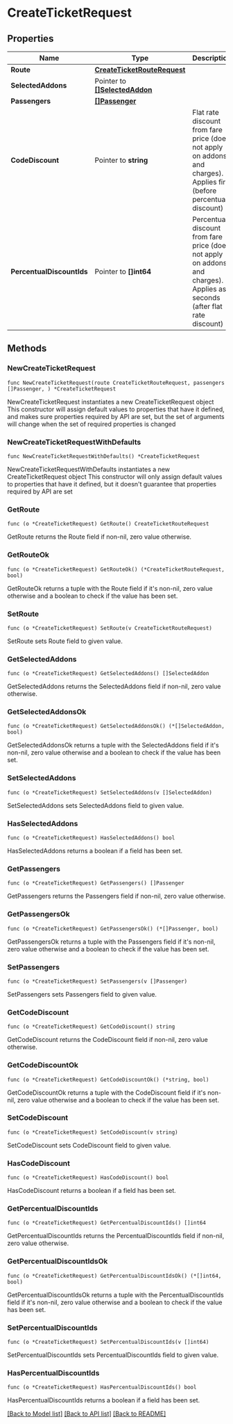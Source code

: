 # CreateTicketRequest

## Properties

Name | Type | Description | Notes
------------ | ------------- | ------------- | -------------
**Route** | [**CreateTicketRouteRequest**](CreateTicketRouteRequest.md) |  | 
**SelectedAddons** | Pointer to [**[]SelectedAddon**](SelectedAddon.md) |  | [optional] 
**Passengers** | [**[]Passenger**](Passenger.md) |  | 
**CodeDiscount** | Pointer to **string** | Flat rate discount from fare price (does not apply on addons and charges). Applies first (before percentual discount) | [optional] 
**PercentualDiscountIds** | Pointer to **[]int64** | Percentual discount from fare price (does not apply on addons and charges). Applies as seconds (after flat rate discount) | [optional] 

## Methods

### NewCreateTicketRequest

`func NewCreateTicketRequest(route CreateTicketRouteRequest, passengers []Passenger, ) *CreateTicketRequest`

NewCreateTicketRequest instantiates a new CreateTicketRequest object
This constructor will assign default values to properties that have it defined,
and makes sure properties required by API are set, but the set of arguments
will change when the set of required properties is changed

### NewCreateTicketRequestWithDefaults

`func NewCreateTicketRequestWithDefaults() *CreateTicketRequest`

NewCreateTicketRequestWithDefaults instantiates a new CreateTicketRequest object
This constructor will only assign default values to properties that have it defined,
but it doesn't guarantee that properties required by API are set

### GetRoute

`func (o *CreateTicketRequest) GetRoute() CreateTicketRouteRequest`

GetRoute returns the Route field if non-nil, zero value otherwise.

### GetRouteOk

`func (o *CreateTicketRequest) GetRouteOk() (*CreateTicketRouteRequest, bool)`

GetRouteOk returns a tuple with the Route field if it's non-nil, zero value otherwise
and a boolean to check if the value has been set.

### SetRoute

`func (o *CreateTicketRequest) SetRoute(v CreateTicketRouteRequest)`

SetRoute sets Route field to given value.


### GetSelectedAddons

`func (o *CreateTicketRequest) GetSelectedAddons() []SelectedAddon`

GetSelectedAddons returns the SelectedAddons field if non-nil, zero value otherwise.

### GetSelectedAddonsOk

`func (o *CreateTicketRequest) GetSelectedAddonsOk() (*[]SelectedAddon, bool)`

GetSelectedAddonsOk returns a tuple with the SelectedAddons field if it's non-nil, zero value otherwise
and a boolean to check if the value has been set.

### SetSelectedAddons

`func (o *CreateTicketRequest) SetSelectedAddons(v []SelectedAddon)`

SetSelectedAddons sets SelectedAddons field to given value.

### HasSelectedAddons

`func (o *CreateTicketRequest) HasSelectedAddons() bool`

HasSelectedAddons returns a boolean if a field has been set.

### GetPassengers

`func (o *CreateTicketRequest) GetPassengers() []Passenger`

GetPassengers returns the Passengers field if non-nil, zero value otherwise.

### GetPassengersOk

`func (o *CreateTicketRequest) GetPassengersOk() (*[]Passenger, bool)`

GetPassengersOk returns a tuple with the Passengers field if it's non-nil, zero value otherwise
and a boolean to check if the value has been set.

### SetPassengers

`func (o *CreateTicketRequest) SetPassengers(v []Passenger)`

SetPassengers sets Passengers field to given value.


### GetCodeDiscount

`func (o *CreateTicketRequest) GetCodeDiscount() string`

GetCodeDiscount returns the CodeDiscount field if non-nil, zero value otherwise.

### GetCodeDiscountOk

`func (o *CreateTicketRequest) GetCodeDiscountOk() (*string, bool)`

GetCodeDiscountOk returns a tuple with the CodeDiscount field if it's non-nil, zero value otherwise
and a boolean to check if the value has been set.

### SetCodeDiscount

`func (o *CreateTicketRequest) SetCodeDiscount(v string)`

SetCodeDiscount sets CodeDiscount field to given value.

### HasCodeDiscount

`func (o *CreateTicketRequest) HasCodeDiscount() bool`

HasCodeDiscount returns a boolean if a field has been set.

### GetPercentualDiscountIds

`func (o *CreateTicketRequest) GetPercentualDiscountIds() []int64`

GetPercentualDiscountIds returns the PercentualDiscountIds field if non-nil, zero value otherwise.

### GetPercentualDiscountIdsOk

`func (o *CreateTicketRequest) GetPercentualDiscountIdsOk() (*[]int64, bool)`

GetPercentualDiscountIdsOk returns a tuple with the PercentualDiscountIds field if it's non-nil, zero value otherwise
and a boolean to check if the value has been set.

### SetPercentualDiscountIds

`func (o *CreateTicketRequest) SetPercentualDiscountIds(v []int64)`

SetPercentualDiscountIds sets PercentualDiscountIds field to given value.

### HasPercentualDiscountIds

`func (o *CreateTicketRequest) HasPercentualDiscountIds() bool`

HasPercentualDiscountIds returns a boolean if a field has been set.


[[Back to Model list]](../README.md#documentation-for-models) [[Back to API list]](../README.md#documentation-for-api-endpoints) [[Back to README]](../README.md)


